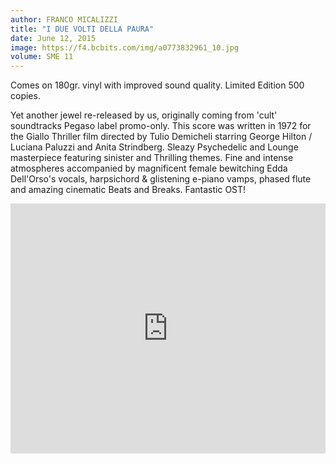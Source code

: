 ```yaml
---
author: FRANCO MICALIZZI
title: "I DUE VOLTI DELLA PAURA"
date: June 12, 2015
image: https://f4.bcbits.com/img/a0773832961_10.jpg
volume: SME 11
---
```


Comes on 180gr. vinyl with improved sound quality. Limited Edition 500 copies.

Yet another jewel re-released by us, originally coming from 'cult' soundtracks Pegaso label promo-only. This score was written in 1972 for the Giallo Thriller film directed by Tulio Demicheli starring George Hilton / Luciana Paluzzi and Anita Strindberg. Sleazy Psychedelic and Lounge masterpiece featuring sinister and Thrilling themes. Fine and intense atmospheres accompanied by magnificent female bewitching Edda Dell'Orso's vocals, harpsichord & glistening e-piano vamps, phased flute and amazing cinematic Beats and Breaks. Fantastic OST!

<iframe width="100%" height="400" src="https://www.mixcloud.com/widget/iframe/?feed=https%3A%2F%2Fwww.mixcloud.com%2Florenzo-fabrizi%2Ffranco-micalizzi-i-due-volti-della-paura-1972-ost-mix-by-lorenzo-fabrizi-thrilling-giallo-beats%2F&light=1" frameborder="0"></iframe>